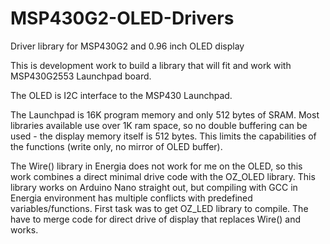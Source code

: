 # MSP430G2-OLED-Drivers
Driver library for MSP430G2 and 0.96 inch OLED display

This is development work to  build a library that will fit and work with MSP430G2553 Launchpad board.

The OLED is I2C interface to the MSP430 Launchpad.

The Launchpad is 16K program memory and only 512 bytes of SRAM.  Most libraries available use over 1K ram space, so no double buffering can be used - the display memory itself is 512 bytes.  This limits the capabilities of the functions (write only, no mirror of OLED buffer).

The Wire() library in Energia does not work for me on the OLED, so this work combines a direct minimal drive code with the OZ_OLED library.  This library works on Arduino Nano straight out, but compiling with GCC in Energia environment has multiple conflicts with predefined variables/functions.  First task was to get OZ_LED library to compile.  The have to merge code for direct drive of display that replaces Wire() and works.

